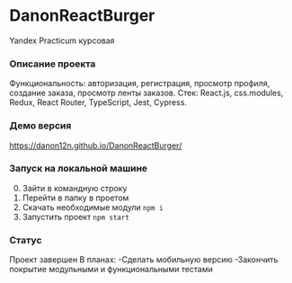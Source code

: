 # DanonReactBurger
Yandex Practicum курсовая

### Описание проекта
Функциональность: авторизация, регистрация, просмотр профиля, создание заказа, просмотр ленты заказов.
Стек: React.js, css.modules, Redux, React Router, TypeScript, Jest, Cypress.

### Демо версия
https://danon12n.github.io/DanonReactBurger/

### Запуск на локальной машине
0) Зайти в командную строку 
1) Перейти в папку в проетом
2) Скачать необходимые модули
```npm i```
3) Запустить проект ```npm start```

### Статус
Проект завершен
В планах:
-Сделать мобильную версию
-Закончить покрытие модульными и функциональными тестами
